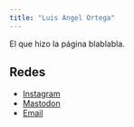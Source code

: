 ```yaml
---
title: "Luis Angel Ortega"
---
```


El que hizo la página blablabla.

## Redes

- [Instagram](https://www.instagram.com/linksake)
- [Mastodon](https://vmst.io/@link)
- [Email](mailto:hey@luisangel.me)
